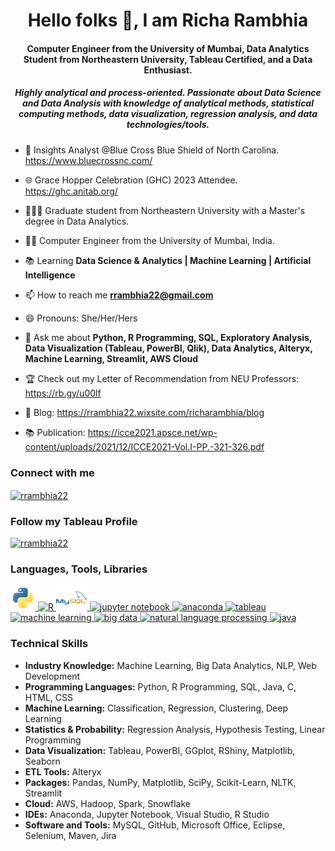 <h1 align="center">Hello folks 👋, I am Richa Rambhia </h1>
<h4 align="center">Computer Engineer from the University of Mumbai, Data Analytics Student from Northeastern University, Tableau Certified, and a Data Enthusiast.</h4>


<h5 align="center">Highly analytical and process-oriented. Passionate about Data Science and Data Analysis with knowledge of analytical 
methods, statistical computing methods, data visualization, regression analysis, and data technologies/tools. </h5>



- 💙 Insights Analyst @Blue Cross Blue Shield of North Carolina. https://www.bluecrossnc.com/

- 🌐 Grace Hopper Celebration (GHC) 2023 Attendee. https://ghc.anitab.org/
  
- 👨🏽‍🎓 Graduate student from Northeastern University with a Master's degree in Data Analytics.

- 👩‍💻 Computer Engineer from the University of Mumbai, India.

- 📚 Learning **Data Science & Analytics | Machine Learning | Artificial Intelligence**

- 📫 How to reach me **rrambhia22@gmail.com**

- 😄 Pronouns: She/Her/Hers

- 💬 Ask me about **Python, R Programming, SQL, Exploratory Analysis, Data Visualization (Tableau, PowerBI, Qlik), Data Analytics, Alteryx, Machine Learning, Streamlit, AWS Cloud**

- 🏆 Check out my Letter of Recommendation from NEU Professors: https://rb.gy/u00lf

- 📝 Blog: https://rrambhia22.wixsite.com/richarambhia/blog

- 📚 Publication: https://icce2021.apsce.net/wp-content/uploads/2021/12/ICCE2021-Vol.I-PP.-321-326.pdf



<h3 align="left">Connect with me</h3>
<p align="left">
<a href="https://www.linkedin.com/in/richarambhia/" target="blank"><img align="center" src="https://raw.githubusercontent.com/rahuldkjain/github-profile-readme-generator/master/src/images/icons/Social/linked-in-alt.svg" alt="rrambhia22" height="30" width="40" /></a>
</p>

<h3 align="left">Follow my Tableau Profile</h3>
<p align="left"> <a href="https://public.tableau.com/app/profile/richarambhia" target="blank"><img src="https://public.tableau.com/app/assets/images/tableau-public-logo-with-padding.png" alt="rrambhia22" height="80" width="80"/> </a> 
</p>

<h3 align="left">Languages, Tools, Libraries</h3>
<p align="left"> 
<a href="https://www.python.org" target="_blank" rel="noreferrer"> <img src="https://raw.githubusercontent.com/devicons/devicon/master/icons/python/python-original.svg" alt="python" width="40" height="40"/> </a>  <a href="https://www.r-project.org/" target="_blank" rel="noreferrer"> <img src="https://www.r-project.org/logo/Rlogo.svg" alt="R" width="40" height="40"/> </a>  <a href="https://www.mysql.com/" target="_blank" rel="noreferrer"> <img src="https://raw.githubusercontent.com/devicons/devicon/master/icons/mysql/mysql-original-wordmark.svg" alt="mysql" width="50" height="40"/> </a>  <a href="https://jupyter.org/" target="_blank" rel="noreferrer"> <img src="https://upload.wikimedia.org/wikipedia/commons/thumb/3/38/Jupyter_logo.svg/1200px-Jupyter_logo.svg.png" alt="jupyter notebook" width="40" height="40"/> </a> <a href="https://docs.anaconda.com/anaconda/navigator/" target="_blank" rel="noreferrer"> <img src="https://www.nicepng.com/png/detail/85-851058_anaconda-icon-anaconda-python-icon.png" alt="anaconda" width="30" height="40"/> </a> <a href="https://www.tableau.com/" target="_blank" rel="noreferrer"> <img src="https://logos-world.net/wp-content/uploads/2021/10/Tableau-Emblem.png" alt="tableau" width="50" height="40"/> </a> <a href="https://www.ibm.com/cloud/learn/machine-learning" target="_blank" rel="noreferrer"> <img src="https://upload.wikimedia.org/wikipedia/commons/d/d5/Hey_Machine_Learning_Logo.png" alt="machine learning" width="40" height="40"/> </a> <a href="https://nix-united.com/services/big-data-analytics-and-consulting-services/?gclid=CjwKCAjwwo-WBhAMEiwAV4dybYZXcZUrDxuhe3rQCR9Al4ecL99zOQ1znWregXKfzo-waPxnvnz7RxoCxZ0QAvD_BwE&utm_campaign=s_big-data&utm_medium=cpc&utm_source=google" target="_blank" rel="noreferrer"> <img src="https://previews.123rf.com/images/natalimis/natalimis1608/natalimis160800053/61691783-big-data-word-cloud-icon.jpg" alt="big data" width="50" height="40"/> </a> <a href="https://www.datarobot.com/blog/what-is-natural-language-processing-introduction-to-nlp/" target="_blank" rel="noreferrer"> <img src="https://upload.wikimedia.org/wikipedia/commons/c/c8/NLP%2B%2B_Programming_Language_Logo.png" alt="natural language processing" width="40" height="40"/> </a> <a href="https://www.w3schools.com/java/" target="_blank" rel="noreferrer"> <img src="https://archive.org/download/java_logo/java_logo.png" alt="java" width="40" height="40"/> </a> </a> 

</p>

<h3 align="left">Technical Skills</h3>
<p align="left">

- **Industry Knowledge:** Machine Learning, Big Data Analytics, NLP, Web Development 
- **Programming Languages:** Python, R Programming, SQL, Java, C, HTML, CSS
- **Machine Learning:** Classification, Regression, Clustering, Deep Learning
- **Statistics & Probability:** Regression Analysis, Hypothesis Testing, Linear Programming
- **Data Visualization:** Tableau, PowerBI, GGplot, RShiny, Matplotlib, Seaborn
- **ETL Tools:** Alteryx
- **Packages:** Pandas, NumPy, Matplotlib, SciPy, Scikit-Learn, NLTK, Streamlit
- **Cloud:** AWS, Hadoop, Spark, Snowflake
- **IDEs:** Anaconda, Jupyter Notebook, Visual Studio, R Studio 
- **Software and Tools:** MySQL, GitHub, Microsoft Office, Eclipse, Selenium, Maven, Jira

</p>
